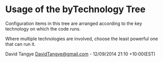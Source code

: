 Usage of the byTechnology Tree
==============================
Configuration items in this tree are arranged according to the key technology on which the code runs.

Where multiple technologies are involved, choose the least powerful one that can run it.

David Tangye <DavidTangye@gmail.com> -  12/09/2014 21:10 +10:00(EST)

